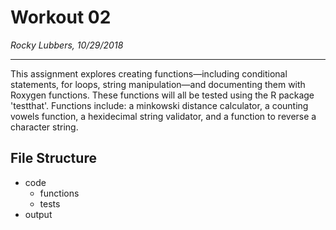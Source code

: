 # Workout 02
*Rocky Lubbers, 10/29/2018*

-----

This assignment explores creating functions—including conditional statements, for loops, string manipulation—and documenting them with Roxygen functions. These functions will all be tested using the R package 'testthat'. Functions include: a minkowski distance calculator, a counting vowels function, a hexidecimal string validator, and a function to reverse a character string.


## File Structure

- code
  - functions
  - tests
- output
